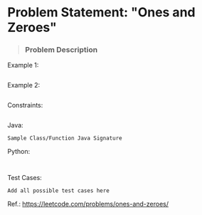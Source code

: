 # Problem Statement: "Ones and Zeroes"

> ### Problem Description


Example 1:
```
```


Example 2:
```
```

Constraints:
```
```


Java:
```
Sample Class/Function Java Signature
```

Python:
```
   
 ```

Test Cases:
```
Add all possible test cases here
```

Ref.: <https://leetcode.com/problems/ones-and-zeroes/>
